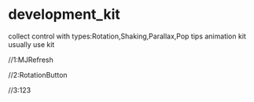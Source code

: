 # development_kit
collect control with types:Rotation,Shaking,Parallax,Pop tips 
animation kit usually use kit

//1:MJRefresh

//2:RotationButton

//3:123
